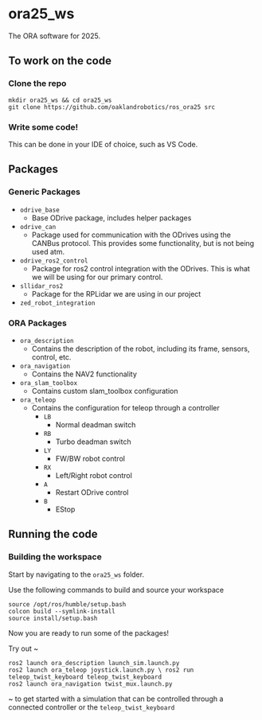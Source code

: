 # ora25_ws


The ORA software for 2025.

## To work on the code

### Clone the repo
```
mkdir ora25_ws && cd ora25_ws
git clone https://github.com/oaklandrobotics/ros_ora25 src
```

### Write some code!

This can be done in your IDE of choice, such as VS Code.

## Packages
### Generic Packages
- `odrive_base`
  - Base ODrive package, includes helper packages
- `odrive_can`
  - Package used for communication with the ODrives using the CANBus protocol. This provides some functionality, but is not being used atm.
- `odrive_ros2_control`
  - Package for ros2 control integration with the ODrives. This is what we will be using for our primary control.
- `sllidar_ros2`
  - Package for the RPLidar we are using in our project
- `zed_robot_integration`
### ORA Packages
- `ora_description`
  - Contains the description of the robot, including its frame, sensors, control, etc.
- `ora_navigation`
  - Contains the NAV2 functionality
- `ora_slam_toolbox`
  - Contains custom slam_toolbox configuration
- `ora_teleop`
  - Contains the configuration for teleop through a controller
    - `LB`
      - Normal deadman switch
    - `RB`
      - Turbo deadman switch
    - `LY`
      - FW/BW robot control
    - `RX`
      - Left/Right robot control
    - `A`
      - Restart ODrive control
    - `B`
      - EStop

## Running the code
### Building the workspace

Start by navigating to the `ora25_ws` folder.

Use the following commands to build and source your workspace
```
source /opt/ros/humble/setup.bash
colcon build --symlink-install
source install/setup.bash
```

Now you are ready to run some of the packages!

Try out ~
```
ros2 launch ora_description launch_sim.launch.py
ros2 launch ora_teleop joystick.launch.py \ ros2 run teleop_twist_keyboard teleop_twist_keyboard
ros2 launch ora_navigation twist_mux.launch.py
```

~ to get started with a simulation that can be controlled through a connected controller or the `teleop_twist_keyboard`
